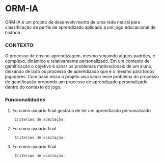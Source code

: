 
# ORM-IA

ORM IA é um projeto de desenvolvimento de uma rede neural para classificação de perfis de aprendizado aplicado a um jogo educacional de história

### CONTEXTO

O processo de ensino-aprendizagem, mesmo seguindo alguns padrões, é complexo, dinâmico e relativamente personalizado. Em um contexto de gamificação o objetivo é sanar os problemas motivacionais de um aluno, deixando de lado os processo de aprendizado que é o mesmo para todos jogadores. Com base nisso o projeto visa sanar esse problema do processo de gamificação propondo um processo de aprendizado personalizado dentro do contexto do jogo.

### Funcionalidades

1. Eu como usuario final gostaria de ter um aprendizado personalizado

        Criterios de aceitação:
    
 

2. Eu como usuario final

        Criterios de aceitação:


3. Eu como usuario final 

        Criterios de aceitação:




